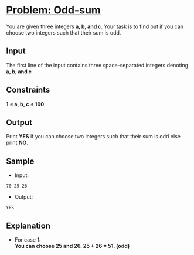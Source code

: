 # [Problem: Odd-sum](https://my.newtonschool.co/playground/code/rr44r4ky6omi)

You are given three integers **a, b, and c**. Your task is to find out if you can choose two integers such that their sum is odd.

## Input

The first line of the input contains three space-separated integers denoting **a, b, and c**

## Constraints

**1 ≤ a, b, c ≤ 100**

## Output

Print **YES** if you can choose two integers such that their sum is odd else print **NO**.

## Sample

- Input:
```
70 25 26
```

- Output:
```
YES
```

## Explanation

- For case 1: <br> **You can choose 25 and 26.
25 + 26 = 51. (odd)**
